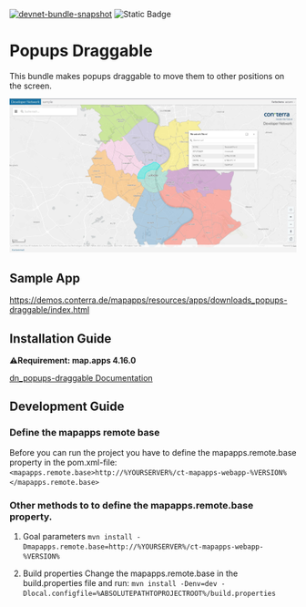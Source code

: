 [![devnet-bundle-snapshot](https://github.com/conterra/mapapps-popups-draggable/actions/workflows/devnet-bundle-snapshot.yml/badge.svg)](https://github.com/conterra/mapapps-popups-draggable/actions/workflows/devnet-bundle-snapshot.yml)
![Static Badge](https://img.shields.io/badge/tested_for_map.apps-4.17.0-%20?labelColor=%233E464F&color=%232FC050)
# Popups Draggable

This bundle makes popups draggable to move them to other positions on the screen.

![Screenshot App](https://github.com/conterra/mapapps-popups-draggable/blob/main/screenshot.JPG)

## Sample App
https://demos.conterra.de/mapapps/resources/apps/downloads_popups-draggable/index.html

## Installation Guide
⚠️**Requirement: map.apps 4.16.0**

[dn_popups-draggable Documentation](https://github.com/conterra/mapapps-popups-draggable/tree/master/src/main/js/bundles/dn_popups-draggable)

## Development Guide
### Define the mapapps remote base
Before you can run the project you have to define the mapapps.remote.base property in the pom.xml-file:
`<mapapps.remote.base>http://%YOURSERVER%/ct-mapapps-webapp-%VERSION%</mapapps.remote.base>`

### Other methods to to define the mapapps.remote.base property.
1. Goal parameters
`mvn install -Dmapapps.remote.base=http://%YOURSERVER%/ct-mapapps-webapp-%VERSION%`

2. Build properties
Change the mapapps.remote.base in the build.properties file and run:
`mvn install -Denv=dev -Dlocal.configfile=%ABSOLUTEPATHTOPROJECTROOT%/build.properties`
